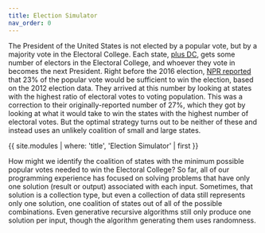 ```yaml
---
title: Election Simulator
nav_order: 0
---
```


The President of the United States is not elected by a popular vote, but by a majority vote in the Electoral College. Each state, [plus DC](https://en.wikipedia.org/wiki/Twenty-third_Amendment_to_the_United_States_Constitution), gets some number of electors in the Electoral College, and whoever they vote in becomes the next President. Right before the 2016 election, [NPR reported](https://www.npr.org/2016/11/02/500112248/how-to-win-the-presidency-with-27-percent-of-the-popular-vote) that 23% of the popular vote would be sufficient to win the election, based on the 2012 election data. They arrived at this number by looking at states with the highest ratio of electoral votes to voting population. This was a correction to their originally-reported number of 27%, which they got by looking at what it would take to win the states with the highest number of electoral votes. But the optimal strategy turns out to be neither of these and instead uses an unlikely coalition of small and large states.

{{ site.modules | where: 'title', 'Election Simulator' | first }}

How might we identify the coalition of states with the minimum possible popular votes needed to win the Electoral College? So far, all of our programming experience has focused on solving problems that have only one solution (result or output) associated with each input. Sometimes, that solution is a collection type, but even a collection of data still represents only one solution, one coalition of states out of all of the possible combinations. Even generative recursive algorithms still only produce one solution per input, though the algorithm generating them uses randomness.
